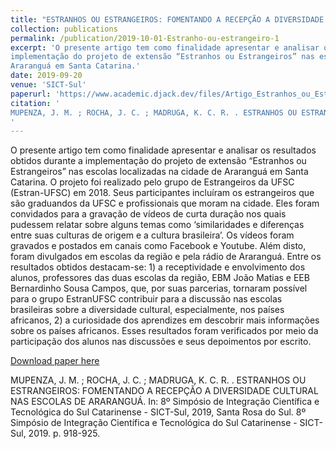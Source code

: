 ```yaml
---
title: "ESTRANHOS OU ESTRANGEIROS: FOMENTANDO A RECEPÇÃO A DIVERSIDADE CULTURAL NAS ESCOLAS DE ARARANGUÁ."
collection: publications
permalink: /publication/2019-10-01-Estranho-ou-estrangeiro-1
excerpt: 'O presente artigo tem como finalidade apresentar e analisar os resultados obtidos durante a
implementação do projeto de extensão “Estranhos ou Estrangeiros” nas escolas localizadas na cidade de
Araranguá em Santa Catarina.'
date: 2019-09-20
venue: 'SICT-Sul'
paperurl: 'https://www.academic.djack.dev/files/Artigo_Estranhos_ou_Estrangeiros.pdf'
citation: '
MUPENZA, J. M. ; ROCHA, J. C. ; MADRUGA, K. C. R. . ESTRANHOS OU ESTRANGEIROS: FOMENTANDO A RECEPÇÃO A DIVERSIDADE CULTURAL NAS ESCOLAS DE ARARANGUÁ. In: 8º Simpósio de Integração Científica e Tecnológica do Sul Catarinense - SICT-Sul, 2019, Santa Rosa do Sul. 8º Simpósio de Integração Científica e Tecnológica do Sul Catarinense - SICT-Sul, 2019. p. 918-925.
'
---
```

O presente artigo tem como finalidade apresentar e analisar os resultados obtidos durante a
implementação do projeto de extensão “Estranhos ou Estrangeiros” nas escolas localizadas na cidade de
Araranguá em Santa Catarina. O projeto foi realizado pelo grupo de Estrangeiros da UFSC (Estran-UFSC)
em 2018. Seus participantes incluíram os estrangeiros que são graduandos da UFSC e profissionais que
moram na cidade. Eles foram convidados para a gravação de vídeos de curta duração nos quais pudessem
relatar sobre alguns temas como ‘similaridades e diferenças entre suas culturas de origem e a cultura
brasileira’. Os vídeos foram gravados e postados em canais como Facebook e Youtube. Além disto, foram
divulgados em escolas da região e pela rádio de Araranguá. Entre os resultados obtidos destacam-se: 1) a
receptividade e envolvimento dos alunos, professores das duas escolas da região, EBM João Matias e EEB
Bernardinho Sousa Campos, que, por suas parcerias, tornaram possível para o grupo EstranUFSC contribuir
para a discussão nas escolas brasileiras sobre a diversidade cultural, especialmente, nos países africanos,
2) a curiosidade dos aprendizes em descobrir mais informações sobre os países africanos. Esses resultados
foram verificados por meio da participação dos alunos nas discussões e seus depoimentos por escrito.

[Download paper here](https://www.academic.djack.dev/files/Artigo_Estranhos_ou_Estrangeiros.pdf)

MUPENZA, J. M. ; ROCHA, J. C. ; MADRUGA, K. C. R. . ESTRANHOS OU ESTRANGEIROS: FOMENTANDO A RECEPÇÃO A DIVERSIDADE CULTURAL NAS ESCOLAS DE ARARANGUÁ. In: 8º Simpósio de Integração Científica e Tecnológica do Sul Catarinense - SICT-Sul, 2019, Santa Rosa do Sul. 8º Simpósio de Integração Científica e Tecnológica do Sul Catarinense - SICT-Sul, 2019. p. 918-925.